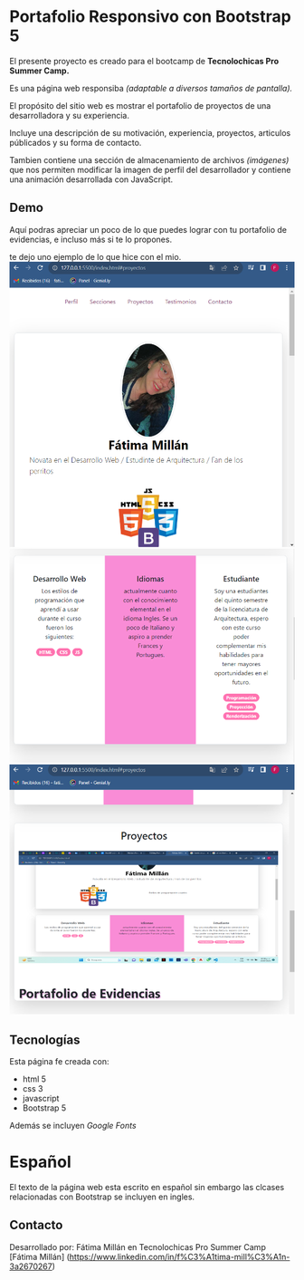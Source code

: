 # Portafolio Responsivo con Bootstrap 5 #

El presente proyecto es creado para el bootcamp de **Tecnolochicas Pro Summer Camp.**

Es una página web responsiba *(adaptable a diversos tamaños de pantalla).*

El propósito del sitio web es mostrar el portafolio de proyectos de una desarrolladora y su experiencia.

Incluye una descripción de su motivación, experiencia, proyectos, articulos públicados y su forma de contacto.

Tambien contiene una sección de almacenamiento  de archivos *(imágenes)* que nos permiten modificar la imagen de perfil del desarrollador y contiene una animación desarrollada con JavaScript.
## Demo 
Aquí podras apreciar un poco de lo que puedes lograr con tu portafolio de evidencias, e incluso más si te lo propones.

te dejo uno ejemplo de lo que hice con el mio.
![images](images/Evidencia_3.png) 
![images](images/Evidencia_2.png) 
![images](images/Evidencia_1.png) 


## Tecnologías

Esta página fe creada con:

* html 5
* css 3
* javascript
* Bootstrap 5

Además se incluyen *Google Fonts*

# Español
El texto de la página web esta escrito en español sin embargo las clcases relacionadas con Bootstrap se incluyen en ingles.

## Contacto 

Desarrollado por: Fátima Millán en Tecnolochicas Pro Summer Camp 
[Fátima Millán] (https://www.linkedin.com/in/f%C3%A1tima-mill%C3%A1n-3a2670267)
